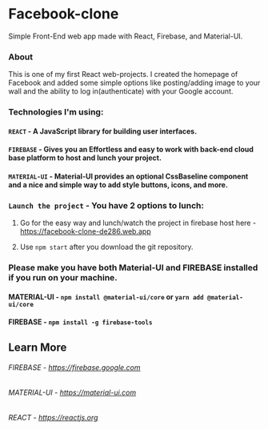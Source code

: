 # Facebook-clone 
Simple Front-End web app made with React, Firebase, and Material-UI. 

### About 

This is one of my first React web-projects.
I created the homepage of Facebook and added some simple options like posting/adding image to your wall
and the ability to log in(authenticate) with your Google account.


### Technologies I'm using:


#### `REACT` - A JavaScript library for building user interfaces.

#### `FIREBASE` - Gives you an Effortless and easy to work with back-end cloud base platform to host and lunch your project. 

#### `MATERIAL-UI` - Material-UI provides an optional CssBaseline component and a nice and simple way to add style buttons, icons, and more. 





### `Launch the project` - You have 2 options to lunch: 

1. Go for the easy way and lunch/watch the project in firebase host here - https://facebook-clone-de286.web.app

2. Use `npm start` after you download the git repository.  





### Please make you have both Material-UI and FIREBASE installed if you run on your machine.

#### MATERIAL-UI -  `npm install @material-ui/core` **or** `yarn add @material-ui/core`

#### FIREBASE - `npm install -g firebase-tools`






## Learn More

###### FIREBASE - https://firebase.google.com
###### MATERIAL-UI - https://material-ui.com
###### REACT - https://reactjs.org

